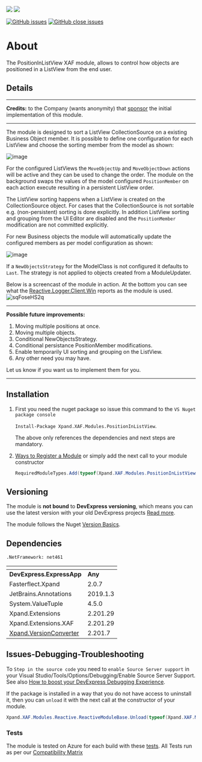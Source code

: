 ![](https://xpandshields.azurewebsites.net/nuget/v/Xpand.XAF.Modules.PositionInListView.svg?&style=flat) ![](https://xpandshields.azurewebsites.net/nuget/dt/Xpand.XAF.Modules.PositionInListView.svg?&style=flat)

[![GitHub issues](https://xpandshields.azurewebsites.net/github/issues/eXpandFramework/expand/PositionInListView.svg)](https://github.com/eXpandFramework/eXpand/issues?utf8=%E2%9C%93&q=is%3Aissue+is%3Aopen+sort%3Aupdated-desc+label%3AStandalone_xaf_modules+PositionInListView) [![GitHub close issues](https://xpandshields.azurewebsites.net/github/issues-closed/eXpandFramework/eXpand/PositionInListView.svg)](https://github.com/eXpandFramework/eXpand/issues?utf8=%E2%9C%93&q=is%3Aissue+is%3Aclosed+sort%3Aupdated-desc+label%3AStandalone_XAF_Modules+PositionInListView)
# About 

The PositionInListView XAF module, allows to control how objects are positioned in a ListView from the end user.    

## Details
---

**Credits:** to the Company (wants anonymity) that [sponsor](https://github.com/sponsors/apobekiaris) the initial implementation of this module. 

---
The module is designed to sort a ListView CollectionSource on a existing Business Object member. It is possible to define one configuration for each ListView and choose the sorting member from the model as shown:

![image](https://user-images.githubusercontent.com/159464/82748810-7ec58b80-9dad-11ea-8e00-6f98cc426f19.png)

For the configured ListViews the `MoveObjectUp` and `MoveObjectDown` actions will be active and they can be used to change the order. The module on the background swaps the values of the model configured `PositionMember` on each action execute resulting in a persistent ListView order.

The ListView sorting happens when a ListView is created on the CollectionSource object. For cases that the CollectionSource is not sortable e.g. (non-persistent) sorting is done explicitly. In addition ListView sorting and grouping from the UI Editor are disabled and the `PositionMember` modification are not committed explicitly.

For new Business objects the module will automatically update the configured members as per model configuration as shown:

![image](https://user-images.githubusercontent.com/159464/82749132-cbaa6180-9daf-11ea-87bd-0a2a91753636.png)

If a `NewObjectsStrategy` for the ModelClass is not configured it defaults to `Last`. The strategy is not applied to objects created from a ModuleUpdater.

Below is a screencast of the module in action. At the bottom you can see what the [Reactive.Logger.Client.Win](https://github.com/eXpandFramework/DevExpress.XAF/wiki/Reactive.Logger.Client.Win) reports as the module is used.
<twitter>
![sqFoseHS2q](https://user-images.githubusercontent.com/159464/82759129-e4d50180-9df3-11ea-8bb9-eb6b36452c51.gif)
</twitter>

---

**Possible future improvements:**

1. Moving multiple positions at once.
2. Moving multiple objects.
4. Conditional NewObjectsStrategy.
5. Conditional persistance PositionMember modifications.
6. Enable temporarily UI sorting and grouping on the ListView.
3. Any other need you may have.

Let us know if you want us to implement them for you.

---

## Installation 
1. First you need the nuget package so issue this command to the `VS Nuget package console` 

   `Install-Package Xpand.XAF.Modules.PositionInListView`.

    The above only references the dependencies and next steps are mandatory.

2. [Ways to Register a Module](https://documentation.devexpress.com/eXpressAppFramework/118047/Concepts/Application-Solution-Components/Ways-to-Register-a-Module)
or simply add the next call to your module constructor
    ```cs
    RequiredModuleTypes.Add(typeof(Xpand.XAF.Modules.PositionInListViewModule));
    ```
## Versioning
The module is **not bound** to **DevExpress versioning**, which means you can use the latest version with your old DevExpress projects [Read more](https://github.com/eXpandFramework/XAF/tree/master/tools/Xpand.VersionConverter).

The module follows the Nuget [Version Basics](https://docs.microsoft.com/en-us/nuget/reference/package-versioning#version-basics).
## Dependencies
`.NetFramework: net461`

|<!-- -->|<!-- -->
|----|----
|**DevExpress.ExpressApp**|**Any**
|Fasterflect.Xpand|2.0.7
 |JetBrains.Annotations|2019.1.3
 |System.ValueTuple|4.5.0
 |Xpand.Extensions|2.201.29
 |Xpand.Extensions.XAF|2.201.29
 |[Xpand.VersionConverter](https://github.com/eXpandFramework/DevExpress.XAF/tree/master/tools/Xpand.VersionConverter)|2.201.7

## Issues-Debugging-Troubleshooting

To `Step in the source code` you need to `enable Source Server support` in your Visual Studio/Tools/Options/Debugging/Enable Source Server Support. See also [How to boost your DevExpress Debugging Experience](https://github.com/eXpandFramework/DevExpress.XAF/wiki/How-to-boost-your-DevExpress-Debugging-Experience#1-index-the-symbols-to-your-custom-devexpresss-installation-location).

If the package is installed in a way that you do not have access to uninstall it, then you can `unload` it with the next call at the constructor of your module.
```cs
Xpand.XAF.Modules.Reactive.ReactiveModuleBase.Unload(typeof(Xpand.XAF.Modules.PositionInListView.PositionInListViewModule))
```

### Tests
The module is tested on Azure for each build with these [tests](https://github.com/eXpandFramework/Packages/tree/master/src/Tests/Xpand.XAF.s.PositionInListView.PositionInListView). 
All Tests run as per our [Compatibility Matrix](https://github.com/eXpandFramework/DevExpress.XAF#compatibility-matrix)

